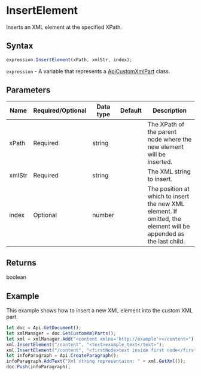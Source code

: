 # InsertElement

Inserts an XML element at the specified XPath.

## Syntax

```javascript
expression.InsertElement(xPath, xmlStr, index);
```

`expression` - A variable that represents a [ApiCustomXmlPart](../ApiCustomXmlPart.md) class.

## Parameters

| **Name** | **Required/Optional** | **Data type** | **Default** | **Description** |
| ------------- | ------------- | ------------- | ------------- | ------------- |
| xPath | Required | string |  | The XPath of the parent node where the new element will be inserted. |
| xmlStr | Required | string |  | The XML string to insert. |
| index | Optional | number |  | The position at which to insert the new XML element. If omitted, the element will be appended as the last child. |

## Returns

boolean

## Example

This example shows how to insert a new XML element into the custom XML part.

```javascript editor-docx
let doc = Api.GetDocument();
let xmlManager = doc.GetCustomXmlParts();
let xml = xmlManager.Add("<content xmlns='http://example'></content>");
xml.InsertElement("/content", "<text>example_text</text>");
xml.InsertElement("/content", "<firstNode>text inside first node</firstNode>", 0);
let infoParagraph = Api.CreateParagraph();
infoParagraph.AddText("Xml string representaion: " + xml.GetXml());
doc.Push(infoParagraph);
```

